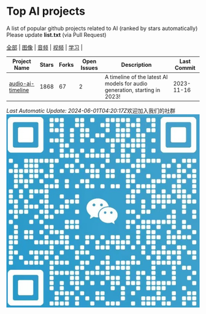 # Top AI projects
A list of popular github projects related to AI (ranked by stars automatically)
Please update **list.txt** (via Pull Request)

<a href="./README.md">全部</a> |   <a href="./READMEpicture.md">图像</a> |   <a href="./READMEaudio.md">音频</a> | <a href="./READMEvideo.md">视频</a> | <a href="./READMElearn.md">学习</a> | 

| Project Name | Stars | Forks | Open Issues | Description | Last Commit |
| ------------ | ----- | ----- | ----------- | ----------- | ----------- |
| [audio-ai-timeline](https://github.com/archinetai/audio-ai-timeline) | 1868 | 67 | 2 | A timeline of the latest AI models for audio generation, starting in 2023! | 2023-11-16 |

*Last Automatic Update: 2024-06-01T04:20:17Z*欢迎加入我们的社群 ![](https://raw.githubusercontent.com/mouuii/picture/master/weichat.jpg) 